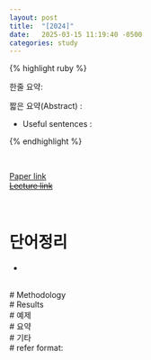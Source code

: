 ```yaml
---
layout: post
title:  "[2024]"  
date:   2025-03-15 11:19:40 -0500
categories: study
---
```


{% highlight ruby %}


한줄 요약: 



짧은 요약(Abstract) :    



* Useful sentences :  


{% endhighlight %}  

<br/>

[Paper link]()  
[~~Lecture link~~]()   

<br/>

# 단어정리  
*  







 
<br/>
# Methodology    






   
 
<br/>
# Results  






<br/>
# 예제  



<br/>  
# 요약   


<br/>  
# 기타  


<br/>
# refer format:     

